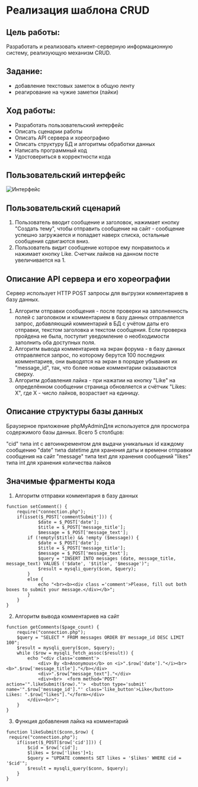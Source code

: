 # Реализация шаблона CRUD

## Цель работы:
Разработать и реализовать клиент-серверную информационную систему, реализующую механизм CRUD.

## Задание:
- добавление текстовых заметок в общую ленту
- реагирование на чужие заметки (лайки)
## Ход работы:
- Разработать пользовательский интерфейс
- Описать сценарии работы
- Описать API сервера и хореографию
- Описать структуру БД и алгоритмы обработки данных
- Написать программный код
- Удостовериться в корректности кода
## Пользовательский интерфейс
![Интерфейс](https://user-images.githubusercontent.com/119607566/209472430-5059581b-4060-4c3c-b8bd-7f17bf8ba8e7.png)
## Пользовательский сценарий
1. Пользователь вводит сообщение и заголовок, нажимает кнопку "Cоздать тему", чтобы отправить сообщение на сайт - сообщение успешно загружается и попадает наверх списка, остальные сообщения сдвигаются вниз.
2. Пользователь видит сообщение которое ему понравилось и нажимает кнопку Like. Счетчик лайков на данном посте увеличивается на 1.
## Описание API сервера и его хореографии
Сервер использует HTTP POST запросы для выгрузки комментариев в базу данных.

1. Алгоритм отправки сообщения - после проверки на заполненность полей с заголовком и комментарием в базу данных отправляется запрос, добавляющий комментарий в БД с учётом даты его отправки, текстом заголовка и текстом сообщения. Если проверка пройдена не была, поступит уведомление о необходимости заполнить оба доступных поля.
2. Алгоритм вывода комментариев на экран форума - в базу данных отправляется запрос, по которому берутся 100 последних комментариев, они выводятся на экран в порядке убывания их "message_id", так, что более новые комментарии оказываются сверху.
3. Алгоритм добавления лайка - при нажатии на кнопку "Like" на определённом сообщении страница обновляется и счётчик "Likes: Х", где Х - число лайков, возрастает на единицу.
## Описание структуры базы данных
Браузерное приложение phpMyAdminДля используется для просмотра содержимого базы данных. Всего 5 столбцов:

"cid" типа int с автоинкрементом для выдачи уникальных id каждому сообщению
"date" типа datetime для хранения даты и времени отправки сообщения на сайт
"message" типа text для хранения сообщений
"likes" типа int для хранения количества лайков
## Значимые фрагменты кода
1. Алгоритм отправки комментария в базу данных
```
function setComment() {
    require("connection.php");
    if(isset($_POST['commentSubmit'])) {
            $date = $_POST['date'];
            $title = $_POST['message_title'];
            $message = $_POST['message_text'];
        if (!empty($title) && !empty ($message)) {
            $date = $_POST['date'];
            $title = $_POST['message_title'];
            $message = $_POST['message_text'];
            $query = "INSERT INTO messages (date, message_title, message_text) VALUES ('$date', '$title', '$message')";
            $result = mysqli_query($con, $query);
        }
        else {
            echo "<br><b><div class ='comment'>Please, fill out both boxes to submit your message.</div></b>";
        }
    }
}
```
2. Алгоритм вывода комментариев на сайт
```
function getComments($page_count) {
    require("connection.php");
    $query = "SELECT * FROM messages ORDER BY message_id DESC LIMIT 100";
    $result = mysqli_query($con, $query);
    while ($row = mysqli_fetch_assoc($result)) {   
        echo "<div class='comment'>
            <div> By <b>Anonymous</b> on <i>".$row['date']."</i><br><b>".$row['message_title']."</b></div>
            <div>".$row["message_text"]."</div>
            <div><br>  <form method='POST' action='".likeSubmit($row)."'>  <button type='submit' name='".$row['message_id']."' class='like_button'>Like</button>  Likes: ".$row["likes"]."</form></div>
        </div><br>";
    }
}
```
3. Функция добавления лайка на комментарий
```
function likeSubmit($conn,$row) {
 require("connection.php");
    if(isset($_POST[$row['cid']])) {
        $cid = $row['cid'];
        $likes = $row['likes']+1;
        $query = "UPDATE comments SET likes = '$likes' WHERE cid = '$cid'";
        $result = mysqli_query($conn, $query);
    }
}
```
